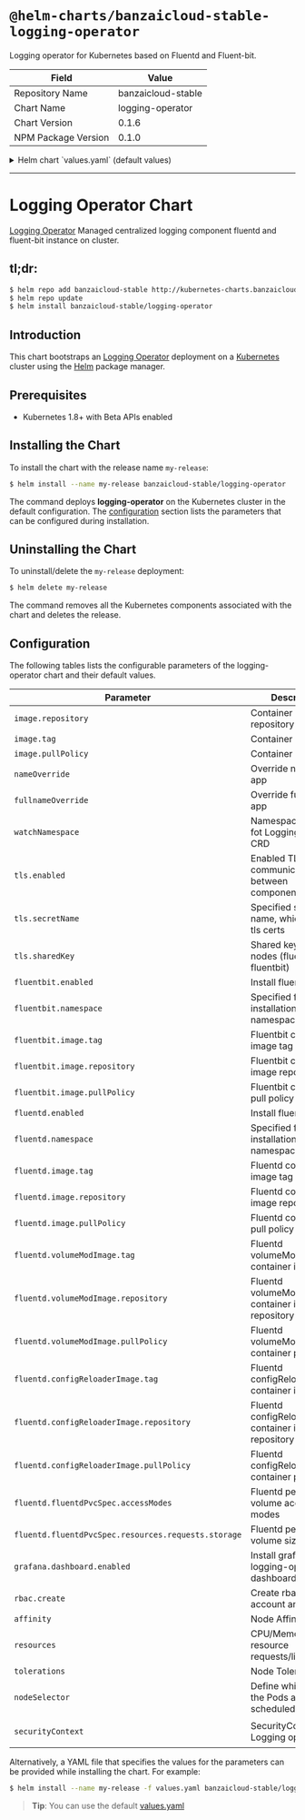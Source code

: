# `@helm-charts/banzaicloud-stable-logging-operator`

Logging operator for Kubernetes based on Fluentd and Fluent-bit.

| Field               | Value              |
| ------------------- | ------------------ |
| Repository Name     | banzaicloud-stable |
| Chart Name          | logging-operator   |
| Chart Version       | 0.1.6              |
| NPM Package Version | 0.1.0              |

<details>

<summary>Helm chart `values.yaml` (default values)</summary>

```yaml
# Default values for logging-operator.
# This is a YAML-formatted file.
# Declare variables to be passed into your templates.

replicaCount: 1

image:
  repository: banzaicloud/logging-operator
  tag: 0.1.5
  pullPolicy: IfNotPresent

nameOverride: ''
fullnameOverride: ''

# Namespace to watch fot LoggingOperator CRD
watchNamespace: ''

tls:
  enabled: false
  secretName: ''
  sharedKey: ''

fluentbit:
  enabled: true
  namespace: ''
  image:
    tag: 'latest'
    repository: 'fluent/fluent-bit'
    pullPolicy: 'IfNotPresent'

fluentd:
  enabled: true
  namespace: ''
  image:
    tag: 'v1.1.4'
    repository: 'banzaicloud/fluentd'
    pullPolicy: 'IfNotPresent'
  volumeModImage:
    tag: 'latest'
    repository: 'busybox'
    pullPolicy: 'IfNotPresent'
  configReloaderImage:
    tag: 'v0.2.2'
    repository: 'jimmidyson/configmap-reload'
    pullPolicy: 'IfNotPresent'
  fluentdPvcSpec:
    accessModes:
      - ReadWriteOnce
    resources:
      requests:
        storage: 21Gi

grafana:
  dashboard:
    enabled: true

## Role Based Access
## Ref: https://kubernetes.io/docs/admin/authorization/rbac/
##

rbac:
  enabled: true

## Define resources requests and limits for single Pods.
## ref: https://kubernetes.io/docs/user-guide/compute-resources/
## We usually recommend not to specify default resources and to leave this as a conscious
## choice for the user. This also increases chances charts run on environments with little
## resources, such as Minikube. If you do want to specify resources, uncomment the following
## lines, adjust them as necessary, and remove the curly braces after 'resources:'.
##
resources:
  {}
  # limits:
  #   cpu: 100m
  #   memory: 128Mi
  # requests:
  #   cpu: 100m
  #   memory: 128Mi

## Define which Nodes the Pods are scheduled on.
## ref: https://kubernetes.io/docs/user-guide/node-selection/
##
nodeSelector: {}

## If specified, the pod's tolerations.
## ref: https://kubernetes.io/docs/concepts/configuration/taint-and-toleration/
##
tolerations: []
# - key: "key"
#   operator: "Equal"
#   value: "value"
#   effect: "NoSchedule"

## Assign the Logging operator to run on specific nodes
## ref: https://kubernetes.io/docs/concepts/configuration/assign-pod-node/
##
affinity: {}
# requiredDuringSchedulingIgnoredDuringExecution:
#   nodeSelectorTerms:
#   - matchExpressions:
#     - key: kubernetes.io/e2e-az-name
#       operator: In
#       values:
#       - e2e-az1
#       - e2e-az2

## SecurityContext holds pod-level security attributes and common container settings.
## This defaults to non root user with uid 1000 and gid 2000.	*v1.PodSecurityContext	false
## ref: https://kubernetes.io/docs/tasks/configure-pod-container/security-context/
##
securityContext:
  runAsNonRoot: true
  runAsUser: 1000
  fsGroup: 2000
```

</details>

---

# Logging Operator Chart

[Logging Operator](https://github.com/banzaicloud/logging-operator) Managed centralized logging component fluentd and fluent-bit instance on cluster.

## tl;dr:

```bash
$ helm repo add banzaicloud-stable http://kubernetes-charts.banzaicloud.com/branch/master
$ helm repo update
$ helm install banzaicloud-stable/logging-operator
```

## Introduction

This chart bootstraps an [Logging Operator](https://github.com/banzaicloud/banzai-charts/logging-operator) deployment on a [Kubernetes](http://kubernetes.io) cluster using the [Helm](https://helm.sh) package manager.

## Prerequisites

- Kubernetes 1.8+ with Beta APIs enabled

## Installing the Chart

To install the chart with the release name `my-release`:

```bash
$ helm install --name my-release banzaicloud-stable/logging-operator
```

The command deploys **logging-operator** on the Kubernetes cluster in the default configuration. The [configuration](#configuration) section lists the parameters that can be configured during installation.

## Uninstalling the Chart

To uninstall/delete the `my-release` deployment:

```bash
$ helm delete my-release
```

The command removes all the Kubernetes components associated with the chart and deletes the release.

## Configuration

The following tables lists the configurable parameters of the logging-operator chart and their default values.

| Parameter                                           | Description                                            | Default                                                    |
| --------------------------------------------------- | ------------------------------------------------------ | ---------------------------------------------------------- |
| `image.repository`                                  | Container image repository                             | `banzaicloud/logging-operator`                             |
| `image.tag`                                         | Container image tag                                    | `0.1.2`                                                    |
| `image.pullPolicy`                                  | Container pull policy                                  | `IfNotPresent`                                             |
| `nameOverride`                                      | Override name of app                                   | ``                                                         |
| `fullnameOverride`                                  | Override full name of app                              | ``                                                         |
| `watchNamespace`                                    | Namespace to watch fot LoggingOperator CRD             | ``                                                         |
| `tls.enabled`                                       | Enabled TLS communication between components           | true                                                       |
| `tls.secretName`                                    | Specified secret name, which contain tls certs         | This will overwrite automatic Helm certificate generation. |
| `tls.sharedKey`                                     | Shared key between nodes (fluentd-fluentbit)           | [autogenerated]                                            |
| `fluentbit.enabled`                                 | Install fluent-bit                                     | true                                                       |
| `fluentbit.namespace`                               | Specified fluentbit installation namespace             | same as operator namespace                                 |
| `fluentbit.image.tag`                               | Fluentbit container image tag                          | `latest`                                                   |
| `fluentbit.image.repository`                        | Fluentbit container image repository                   | `fluent/fluent-bit`                                        |
| `fluentbit.image.pullPolicy`                        | Fluentbit container pull policy                        | `IfNotPresent`                                             |
| `fluentd.enabled`                                   | Install fluentd                                        | true                                                       |
| `fluentd.namespace`                                 | Specified fluentd installation namespace               | same as operator namespace                                 |
| `fluentd.image.tag`                                 | Fluentd container image tag                            | `v1.1.4`                                                   |
| `fluentd.image.repository`                          | Fluentd container image repository                     | `banzaicloud/fluentd`                                      |
| `fluentd.image.pullPolicy`                          | Fluentd container pull policy                          | `IfNotPresent`                                             |
| `fluentd.volumeModImage.tag`                        | Fluentd volumeModImage container image tag             | `latest`                                                   |
| `fluentd.volumeModImage.repository`                 | Fluentd volumeModImage container image repository      | `busybox`                                                  |
| `fluentd.volumeModImage.pullPolicy`                 | Fluentd volumeModImage container pull policy           | `IfNotPresent`                                             |
| `fluentd.configReloaderImage.tag`                   | Fluentd configReloaderImage container image tag        | `v0.2.2`                                                   |
| `fluentd.configReloaderImage.repository`            | Fluentd configReloaderImage container image repository | `jimmidyson/configmap-reload`                              |
| `fluentd.configReloaderImage.pullPolicy`            | Fluentd configReloaderImage container pull policy      | `IfNotPresent`                                             |
| `fluentd.fluentdPvcSpec.accessModes`                | Fluentd persistence volume access modes                | `[ReadWriteOnce]`                                          |
| `fluentd.fluentdPvcSpec.resources.requests.storage` | Fluentd persistence volume size                        | `21Gi`                                                     |
| `grafana.dashboard.enabled`                         | Install grafana logging-operator dashboard             | `true`                                                     |
| `rbac.create`                                       | Create rbac service account and roles                  | `true`                                                     |
| `affinity`                                          | Node Affinity                                          | `{}`                                                       |
| `resources`                                         | CPU/Memory resource requests/limits                    | `{}`                                                       |
| `tolerations`                                       | Node Tolerations                                       | `[]`                                                       |
| `nodeSelector`                                      | Define which Nodes the Pods are scheduled on.          | `{}`                                                       |
| `securityContext`                                   | SecurityContext for Logging operator                   | `{"runAsNonRoot": true, "runAsUser": 1000}`                |

Alternatively, a YAML file that specifies the values for the parameters can be provided while installing the chart. For example:

```bash
$ helm install --name my-release -f values.yaml banzaicloud-stable/logging-operator
```

> **Tip**: You can use the default [values.yaml](values.yaml)
